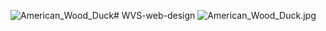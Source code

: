 ![American_Wood_Duck](https://github.com/user-attachments/assets/640ddcbf-a773-4c87-a41e-698dcb1529f0)# WVS-web-design
<img src="blob:chrome-untrusted://media-app/141bdd29-e07b-41cf-8103-1b83f2450d8f" alt="American_Wood_Duck.jpg"/>
